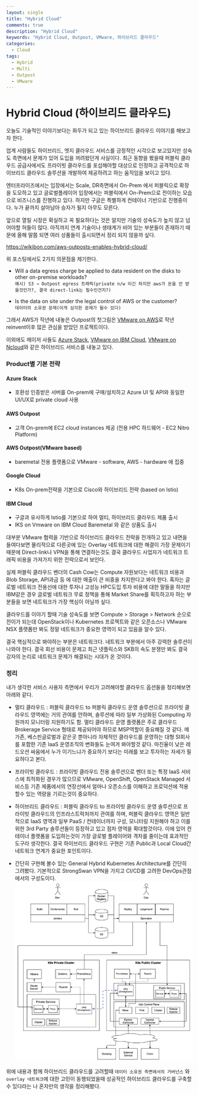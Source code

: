 ```yaml
---
layout: single
title: "Hybrid Cloud"
comments: true
description: "Hybrid Cloud"
keywords: "Hybrid Cloud, Outpost, VMware, 하이브리드 클라우드"
categories:
  - Cloud
tags:
  - Hybrid
  - Multi
  - Outpost
  - VMware
---
```


# Hybrid Cloud (하이브리드 클라우드)

오늘도 기술적인 이야기보다는 화두가 되고 있는 하이브리드 클라우드 이야기를 해보고자 한다.

업계 사람들도 하이브리드, 엣지 클라우드 서비스를 긍정적인 시각으로 보고있지만 성숙도 측면에서 문제가 있어 도입을 꺼려왔던게 사실이다. 최근 동향을 봤을때 퍼블릭 클라우드 공급사에서도 프라이빗 클라우드를 포섭해야할 대상으로 인정하고 공격적으로 하이브리드 클라우드 솔루션을 개발하여 제공하려고 하는 움직임을 보이고 있다.

엔터프라이즈에서는 입장에서는 Scale, DR측면에서 On-Prem 에서 퍼블릭으로 확장을 도모하고 있고 글로벌플레이어 입장에서는 퍼블릭에서 On-Prem으로 전이하는 모습으로 비즈니스를 진행하고 있다. 하지만 구글은 특별하게 컨테이너 기반으로 진행중이다. 누가 끝까지 살아남아 승자가 될지 아무도 모른다. 

앞으로 열릴 시장은 확실하고 꼭 필요하다는 것은 알지만 기술의 성숙도가 높지 않고 넘어야할 허들이 많다. 아직까지 연계 기술이나 생태계가 비어 있는 부분들이 존재하기 때문에 올해 말쯤 되면 여러 상품들이 출시되면서 정리 되지 않을까 싶다. 

https://wikibon.com/aws-outposts-enables-hybrid-cloud/

위 포스팅에서도 2가지 의문점을 제기한다.

* Will a data egress charge be applied to data resident on the disks to other on-premise workloads?  
`예시) S3 → Outpost egress 트래픽(private n/w 이긴 하지만 aws가 돈을 안 받을것인가?, 결국 direct-link는 필수인건지?)`

* Is the data on site under the legal control of AWS or the customer?  
`데이터의 소유권 문제(이게 심각한 문제가 될수 있다)`

그래서 AWS가 작년에 내놓은 Outpost의 첫그림은 [VMware on AWS](https://aws.amazon.com/ko/outposts/features/)로 작년 reinvent이후 많은 관심을 받았던 프로젝트이다. 

이외에도 메이저 사들도 [Azure Stack](https://azure.microsoft.com/ko-kr/overview/azure-stack/), [VMware on IBM Cloud](https://www.ibm.com/kr-ko/cloud/vmware), [VMware on Ncloud](https://www.ncloud.com/product/hybridPrivateCloud/vmwareOnNcloud)와 같은 하이브리드 서비스를 내놓고 있다. 

### Product별 기본 전략
#### Azure Stack
* 호환성 인증받은 서버를 On-prem에 구매/설치하고 Azure UI 및 API와 동일한 UI/UX로 private cloud 사용

#### AWS Outpost
* 고객 On-prem에 EC2 cloud instances 제공 (전용 HPC 하드웨어 - EC2 Nitro Platform)

#### AWS Outpost(VMware based)
* baremetal 전용 플랫폼으로 VMware - software, AWS - hardware 에 집중

#### Google Cloud
* K8s On-prem전략을 기본으로 Cisco와 하이브리드 전략 (based on Istio)

#### IBM Cloud
* 구글과 유사하게 Istio를 기본으로 하여 멀티, 하이브리드 클라우드 제품 출시
* IKS on Vmware on IBM Cloud Baremetal 와 같은 상품도 출시


대부분 VMware 협력을 기반으로 하이브리드 클라우드 전략을 전개하고 있고 내면을 들여다보면 물리적으로 다른곳에 있는 Overlay 네트워크에 대한 해결이 가장 문제이기 때문에 Direct-link나 VPN을 통해 연결하는것도 결국 클라우드 사업자가 네트워크 트래픽 비용을 가져가지 위한 전략으로서 보인다. 

실제 퍼블릭 클라우드 벤더의 Cash Cow는 Compute 자원보다는 네트워크 비용과 Blob Storage, API과금 등 에 대한 매출이 큰 비중을 차지한다고 봐야 한다. 혹자는 글로벌 네트워크 전용선에 대한 투자나 고성능 HPC도입 투자 비용에 대한 말들을 하지만 IBM같은 경우 글로벌 네트워크 무료 정책을 통해 Market Share를 획득하고자 하는 부분들을 보면 네트워크가 가장 핵심이 아닐까 싶다.  

클라우드를 이야기 할때 기술 성숙도를 보면 Compute > Storage > Network 순으로 전이가 되는데 OpenStack이나 Kubernetes 프로젝트와 같은 오픈소스나 VMware NSX 플랫폼만 봐도 정말 네트워크가 중요한 영역이 되고 있음을 알수 있다. 

결국 핵심적으로 봐야하는 부분은 네트워크다. 네트워크 부분에서 아주 강력한 솔루션이 나와야 한다. 결국 회선 비용이 문제고 최근 넷플릭스와 SKB의 속도 분쟁만 봐도 결국 강자의 논리로 네트워크 문제가 해결되는 시대가 온 것이다.

### 정리

내가 생각한 서비스 사용자 측면에서 우리가 고려해야할 클라우드 옵션들을 정리해보면 아래와 같다.

* 멀티 클라우드 : 퍼블릭 클라우드 to 퍼블릭 클라우드 운영 솔루션으로 프라이빗 클라우드 영역에는 거의 관여를 안하며, 솔루션에 따라 일부 가상화된 Computing 자원까지 모니터링 지원하기도 함. 멀티 클라우드 운영 플랫폼은 주로 클라우드 Brokerage Service 형태로 제공되어야 하므로 MSP역할이 중요해질 것 같다. 메가존, 베스핀글로벌과 같은곳 뿐아니라 자체적인 클라우드를 운영하는 대형 SI회사를 포함한 기존 IaaS 운영조직의 변화들도 눈여겨 봐야할것 같다. 마진율이 낮은 레드오션 싸움에서 누가 이기느냐가 중요하기 보다는 미래를 보고 투자하는 자세가 필요하다고 본다. 

* 프라이빗 클라우드 : 프라이빗 클라우드 전용 솔루션으로 벤더 또는 특정 IaaS 서비스에 최적화된 경우가 많으므로 VMware, OpenShift, OpenStack Managed 서비스등 기존 제품에서의 연장선에서 얼마나 오픈소스를 이해하고 프로덕션에 적용할수 있는 역량을 기르는것이 중요하다. 

* 하이브리드 클라우드 : 퍼블릭 클라우드 to 프라이빗 클라우드 운영 솔루션으로 프라이빗 클라우드의 인프라스트럭처까지 관여를 하며, 퍼블릭 클라우드 영역은 일반적으로 IaaS 영역과 일부 PaaS / 컨테이너까지 구성, 모니터링 지원해야 하고 이를 위한 3rd Party 솔루션들이 등장하고 있고 점차 영역을 확대할것이다. 이에 있어 컨테이너 플랫폼을 도입하는것이 가장 글로벌 플레이어와 격차를 줄이는데 효과적인 도구라 생각한다. 결국 하이브리드 클라우드 구현은 기존 Public과 Local Cloud간 네트워크 연계가 중요한 포인트이다.

* 간단히 구현해 볼수 있는 General Hybrid Kubernetes Architecture를 간단히 그려봤다. 기본적으로 StrongSwan VPN을 가지고 CI/CD를 고려한 DevOps관점에서의 구성도이다.
![hybrid-cloud](/images/hybrid-cloud.png)

위에 내용과 함께 하이브리드 클라우드를 고려할때 `데이터 소유권 측면에서의 거버넌스` 와 `overlay 네트워크`에 대한 고민이 동행되었을때 성공적인 하이브리드 클라우드를 구축할수 있다라는 나 혼자만의 생각을 정리해봤다.

